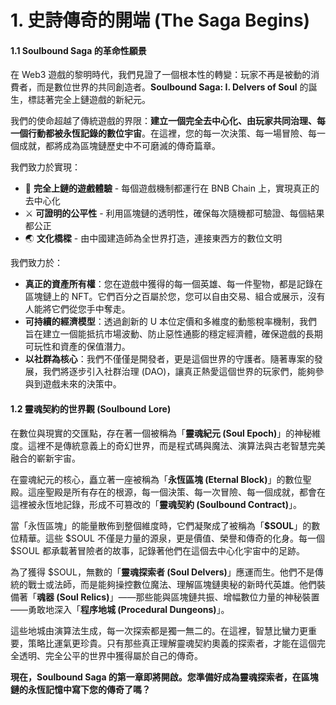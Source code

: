 # 1. 史詩傳奇的開端 (The Saga Begins)

#### **1.1 Soulbound Saga 的革命性願景**

在 Web3 遊戲的黎明時代，我們見證了一個根本性的轉變：玩家不再是被動的消費者，而是數位世界的共同創造者。**Soulbound Saga: I. Delvers of Soul** 的誕生，標誌著完全上鏈遊戲的新紀元。

我們的使命超越了傳統遊戲的界限：**建立一個完全去中心化、由玩家共同治理、每一個行動都被永恆記錄的數位宇宙**。在這裡，您的每一次決策、每一場冒險、每一個成就，都將成為區塊鏈歷史中不可磨滅的傳奇篇章。

我們致力於實現：
- 🏰 **完全上鏈的遊戲體驗** - 每個遊戲機制都運行在 BNB Chain 上，實現真正的去中心化
- ⚔️ **可證明的公平性** - 利用區塊鏈的透明性，確保每次隨機都可驗證、每個結果都公正
- 🌏 **文化橋樑** - 由中國建造師為全世界打造，連接東西方的數位文明

我們致力於：

* **真正的資產所有權**：您在遊戲中獲得的每一個英雄、每一件聖物，都是記錄在區塊鏈上的 NFT。它們百分之百屬於您，您可以自由交易、組合或展示，沒有人能將它們從您手中奪走。
* **可持續的經濟模型**：透過創新的 U 本位定價和多維度的動態稅率機制，我們旨在建立一個能抵抗市場波動、防止惡性通膨的穩定經濟體，確保遊戲的長期可玩性和資產的保值潛力。
* **以社群為核心**：我們不僅僅是開發者，更是這個世界的守護者。隨著專案的發展，我們將逐步引入社群治理 (DAO)，讓真正熱愛這個世界的玩家們，能夠參與到遊戲未來的決策中。

#### **1.2 靈魂契約的世界觀 (Soulbound Lore)**

在數位與現實的交匯點，存在著一個被稱為「**靈魂紀元 (Soul Epoch)**」的神秘維度。這裡不是傳統意義上的奇幻世界，而是程式碼與魔法、演算法與古老智慧完美融合的嶄新宇宙。

在靈魂紀元的核心，矗立著一座被稱為「**永恆區塊 (Eternal Block)**」的數位聖殿。這座聖殿是所有存在的根源，每一個決策、每一次冒險、每一個成就，都會在這裡被永恆地記錄，形成不可篡改的「**靈魂契約 (Soulbound Contract)**」。

當「永恆區塊」的能量散佈到整個維度時，它們凝聚成了被稱為「**$SOUL**」的數位精華。這些 $SOUL 不僅是力量的源泉，更是價值、榮譽和傳奇的化身。每一個 $SOUL 都承載著冒險者的故事，記錄著他們在這個去中心化宇宙中的足跡。

為了獲得 $SOUL，無數的「**靈魂探索者 (Soul Delvers)**」應運而生。他們不是傳統的戰士或法師，而是能夠操控數位魔法、理解區塊鏈奧秘的新時代英雄。他們裝備著「**魂器 (Soul Relics)**」——那些能與區塊鏈共振、增幅數位力量的神秘裝置——勇敢地深入「**程序地城 (Procedural Dungeons)**」。

這些地城由演算法生成，每一次探索都是獨一無二的。在這裡，智慧比蠻力更重要，策略比運氣更珍貴。只有那些真正理解靈魂契約奧義的探索者，才能在這個完全透明、完全公平的世界中獲得屬於自己的傳奇。

**現在，Soulbound Saga 的第一章即將開啟。您準備好成為靈魂探索者，在區塊鏈的永恆記憶中寫下您的傳奇了嗎？**
